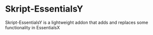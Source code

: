 # Skript-EssentialsY
Skript-EssentialsY is a lightweight addon that adds and replaces some functionality in EssentialsX
